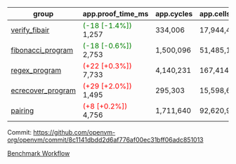 | group | app.proof_time_ms | app.cycles | app.cells_used | leaf.proof_time_ms | leaf.cycles | leaf.cells_used |
| -- | -- | -- | -- | -- | -- | -- |
| [verify_fibair](https://github.com/openvm-org/openvm/blob/benchmark-results/benchmarks-pr/1494/verify_fibair-8c1141dbdd2d6af776af00ec31bff06adc851013.md) |<span style='color: green'>(-18 [-1.4%])</span> 1,257 |  334,006 |  17,944,435 |- | - | - |
| [fibonacci_program](https://github.com/openvm-org/openvm/blob/benchmark-results/benchmarks-pr/1494/fibonacci-8c1141dbdd2d6af776af00ec31bff06adc851013.md) |<span style='color: green'>(-18 [-0.6%])</span> 2,753 |  1,500,096 |  51,485,167 |- | - | - |
| [regex_program](https://github.com/openvm-org/openvm/blob/benchmark-results/benchmarks-pr/1494/regex-8c1141dbdd2d6af776af00ec31bff06adc851013.md) |<span style='color: red'>(+22 [+0.3%])</span> 7,733 |  4,140,231 |  167,414,951 |- | - | - |
| [ecrecover_program](https://github.com/openvm-org/openvm/blob/benchmark-results/benchmarks-pr/1494/ecrecover-8c1141dbdd2d6af776af00ec31bff06adc851013.md) |<span style='color: red'>(+29 [+2.0%])</span> 1,495 |  295,303 |  15,598,665 |- | - | - |
| [pairing](https://github.com/openvm-org/openvm/blob/benchmark-results/benchmarks-pr/1494/pairing-8c1141dbdd2d6af776af00ec31bff06adc851013.md) |<span style='color: red'>(+8 [+0.2%])</span> 4,756 |  1,711,640 |  92,620,923 |- | - | - |


Commit: https://github.com/openvm-org/openvm/commit/8c1141dbdd2d6af776af00ec31bff06adc851013

[Benchmark Workflow](https://github.com/openvm-org/openvm/actions/runs/13976630576)
